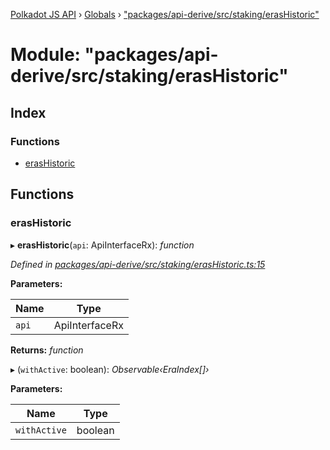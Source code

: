 [Polkadot JS API](../README.md) › [Globals](../globals.md) › ["packages/api-derive/src/staking/erasHistoric"](_packages_api_derive_src_staking_erashistoric_.md)

# Module: "packages/api-derive/src/staking/erasHistoric"

## Index

### Functions

* [erasHistoric](_packages_api_derive_src_staking_erashistoric_.md#erashistoric)

## Functions

###  erasHistoric

▸ **erasHistoric**(`api`: ApiInterfaceRx): *function*

*Defined in [packages/api-derive/src/staking/erasHistoric.ts:15](https://github.com/polkadot-js/api/blob/ce0523eb1/packages/api-derive/src/staking/erasHistoric.ts#L15)*

**Parameters:**

Name | Type |
------ | ------ |
`api` | ApiInterfaceRx |

**Returns:** *function*

▸ (`withActive`: boolean): *Observable‹EraIndex[]›*

**Parameters:**

Name | Type |
------ | ------ |
`withActive` | boolean |
